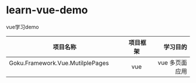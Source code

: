 # learn-vue-demo
vue学习demo

| **项目名称**                     |  **项目框架**                  | **学习目的** |
| ------------- |:-------------:| -----:|
| Goku.Framework.Vue.MutilplePages          | vue |vue 多页面应用|
